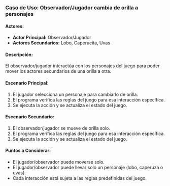 ### Caso de Uso: Observador/Jugador cambia de orilla a personajes

#### Actores:
- **Actor Principal:** Observador/Jugador
- **Actores Secundarios:** Lobo, Caperucita, Uvas

#### Descripción:
El observador/jugador interactúa con los personajes del juego para poder mover los actores secundarios de una orilla a otra.

#### Escenario Principal:
1. El jugador selecciona un personaje para cambiarlo de orilla.
2. El programa verifica las reglas del juego para esa interacción específica.
3. Se ejecuta la acción y se actualiza el estado del juego.

#### Escenario Secundario:
1. El observador/jugador se mueve de orilla solo.
2. El programa verifica las reglas del juego para esa interacción específica.
3. Se ejecuta la acción y se actualiza el estado del juego.
#### Puntos a Considerar:
- El jugador/observador puede moverse solo.
- El jugador/observador puede llevar solo un personaje (lobo, caperuza o uvas).
- Cada interacción está sujeta a las reglas predefinidas del juego.  
